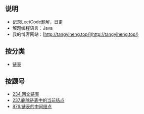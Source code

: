 ## 说明
- 记录LeetCode题解，日更
- 解题编程语言：Java
- 我的博客网站：[http://tangyiheng.top/](http://tangyiheng.top/)

## 按分类

- [链表](https://github.com/tangyihengsb/LeetCode/blob/master/链表)

## 按题号

- [234.回文链表](https://github.com/tangyihengsb/LeetCode/blob/master/链表/234_回文链表.java)
- [237.删除链表中的当前结点](https://github.com/tangyihengsb/LeetCode/blob/master/链表/237_删除链表中的当前节点.java)
- [876.链表的中间结点](https://github.com/tangyihengsb/LeetCode/blob/master/链表/876_链表的中间结点.java)

